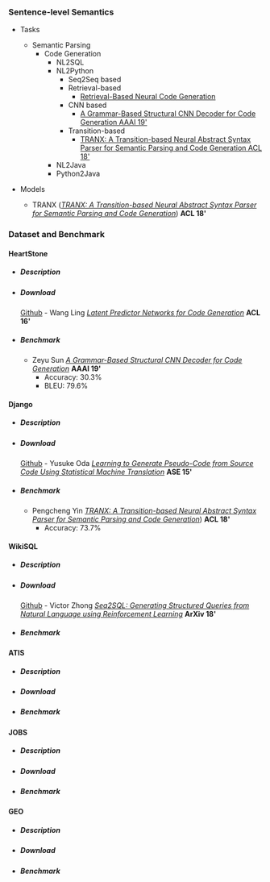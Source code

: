 ### Sentence-level Semantics
- Tasks
    - Semantic Parsing
        - Code Generation
            - NL2SQL
            - NL2Python
                - Seq2Seq based
                - Retrieval-based
                    - [Retrieval-Based Neural Code Generation](https://arxiv.org/abs/1808.10025)
                - CNN based 
                    - [A Grammar-Based Structural CNN Decoder for Code Generation AAAI 19'](https://arxiv.org/abs/1811.06837)
                - Transition-based
                    - [TRANX: A Transition-based Neural Abstract Syntax Parser for Semantic Parsing and Code Generation ACL 18'](https://arxiv.org/abs/1810.02720)
            - NL2Java
            - Python2Java
     
- Models
    - TRANX (*[TRANX: A Transition-based Neural Abstract Syntax Parser for Semantic Parsing and Code Generation](https://arxiv.org/abs/1810.02720)*) **ACL 18'**
        

### Dataset and Benchmark
#### HeartStone
* ##### Description
* ##### Download
  [Github](https://github.com/deepmind/card2code) - Wang Ling *[Latent Predictor Networks for Code Generation](https://arxiv.org/abs/1603.06744)* **ACL 16'**
  
* ##### Benchmark
    - Zeyu Sun *[A Grammar-Based Structural CNN Decoder for Code Generation](https://arxiv.org/abs/1811.06837)* **AAAI 19'**
        - Accuracy: 30.3%
        - BLEU: 79.6%
        
#### Django
* ##### Description
* ##### Download
  [Github](https://github.com/odashi/ase15-django-dataset) - Yusuke Oda *[Learning to Generate Pseudo-Code from Source Code Using Statistical Machine Translation](https://ieeexplore.ieee.org/document/7372045)* **ASE 15'**

* ##### Benchmark
    - Pengcheng Yin *[TRANX: A Transition-based Neural Abstract Syntax Parser for Semantic Parsing and Code Generation](https://arxiv.org/abs/1810.02720)*) **ACL 18'**
        - Accuracy: 73.7%

#### WikiSQL
* ##### Description
* ##### Download
    [Github](https://github.com/salesforce/WikiSQL) - Victor Zhong *[Seq2SQL: Generating Structured Queries from Natural Language using Reinforcement Learning](https://arxiv.org/abs/1709.00103)* **ArXiv 18'**

* ##### Benchmark

#### ATIS
* ##### Description
* ##### Download

* ##### Benchmark

#### JOBS
* ##### Description
* ##### Download

* ##### Benchmark

#### GEO
* ##### Description
* ##### Download

* ##### Benchmark
